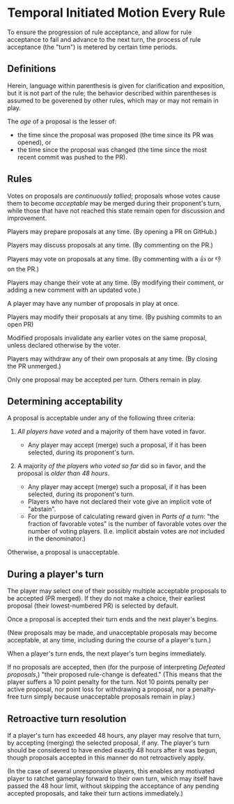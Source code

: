 # Temporal Initiated Motion Every Rule

To ensure the progression of rule acceptance, and allow for rule acceptance to fail and advance to the next turn, the process of rule acceptance (the "turn") is metered by certain time periods.

## Definitions

Herein, language within parenthesis is given for clarification and exposition, but it is not part of the rule; the behavior described within parentheses is assumed to be goverened by other rules, which may or may not remain in play.

The _age_ of a proposal is the lesser of:

- the time since the proposal was proposed (the time since its PR was opened), or
- the time since the proposal was changed (the time since the most recent commit was pushed to the PR).

## Rules

Votes on proposals are _continuously tallied_; proposals whose votes cause them to become _acceptable_ may be merged during their proponent's turn, while those that have not reached this state remain open for discussion and improvement.

Players may prepare proposals at any time. (By opening a PR on GitHub.)

Players may discuss proposals at any time. (By commenting on the PR.)

Players may vote on proposals at any time. (By commenting with a :+1: or :-1: on the PR.)

Players may change their vote at any time. (By modifying their comment, or adding a new comment with an updated vote.)

A player may have any number of proposals in play at once.

Players may modify their proposals at any time. (By pushing commits to an open PR)

Modified proposals invalidate any earlier votes on the same proposal, unless declared otherwise by the voter.

Players may withdraw any of their own proposals at any time. (By closing the PR unmerged.)

Only one proposal may be accepted per turn. Others remain in play.

## Determining acceptability

A proposal is acceptable under any of the following three criteria:

1. _All players have voted_ and a majority of them have voted in favor.

    - Any player may accept (merge) such a proposal, if it has been selected, during its proponent's turn.

2. A majority _of the players who voted so far_ did so in favor, and the proposal is _older than 48 hours_.

    - Any player may accept (merge) such a proposal, if it has been selected, during its proponent's turn.
    - Players who have not declared their vote give an implicit vote of "abstain".
    - For the purpose of calculating reward given in _Parts of a turn_: "the fraction of favorable votes" is the number of favorable votes over the number of voting players. (I.e. implicit abstain votes are _not_ included in the denominator.)

Otherwise, a proposal is unacceptable.

## During a player's turn

The player may select one of their possibly multiple acceptable proposals to be accepted (PR merged). If they do not make a choice, their earliest proposal (their lowest-numbered PR) is selected by default.

Once a proposal is accepted their turn ends and the next player's begins.

(New proposals may be made, and unacceptable proposals may become acceptable, at any time, including during the course of a player's turn.)

When a player's turn ends, the next player's turn begins immediately.

If no proposals are accepted, then (for the purpose of interpreting _Defeated proposals_,) "their proposed rule-change is defeated." (This means that the player suffers a 10 point penalty for the turn. Not 10 points penalty per active proposal, nor point loss for withdrawing a proposal, nor a penalty-free turn simply because unacceptable proposals remain in play.)

## Retroactive turn resolution

If a player's turn has exceeded 48 hours, any player may resolve that turn, by accepting (merging) the selected proposal, if any. The player's turn should be considered to have ended exactly 48 hours after it was begun, though proposals accepted in this manner do not retroactively apply.

(In the case of several unresponsive players, this enables any motivated player to ratchet gameplay forward to their own turn, which may itself have passed the 48 hour limit, without skipping the acceptance of any pending accepted proposals, and take their turn actions immediately.)
